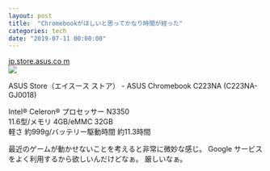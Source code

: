 ```yaml
---
layout: post
title:  "Chromebookがほしいと思ってかなり時間が経った"
categories: tech
date: "2019-07-11 00:00:00"
---
```


<div class="card">
  <a href="https://jp.store.asus.com/store/asusjp/ja_JP/pd/productID.5228949300/ASUS-Chromebook-C223NA-C223NAGJ0018"></a>
  <div class="card__header">
    <a href="https://jp.store.asus.com/store/asusjp/ja_JP/pd/productID.5228949300/ASUS-Chromebook-C223NA-C223NAGJ0018">jp.store.asus.co
m</a>
  </div>
  <div class="card__image">
    <img src="https://jp.store.asus.com//drh2.img.digitalriver.com/DRHM/Storefront/Company/asusjp/images/product/detail/C223NA-GJ0018/C
223NA-1.jpg">
  </div>
  <div class="card__title">
    <p>ASUS Store（エイスース ストア）   - ASUS Chromebook C223NA (C223NA-GJ0018)</p>
  </div>
  <div class="card__description">
    <p>Intel® Celeron® プロセッサー N3350<br>
11.6型/メモリ 4GB/eMMC 32GB<br>
軽さ 約999g/バッテリー駆動時間 約11.3時間</p>
  </div>
</div>

最近のゲームが動かせないことを考えると非常に微妙な感じ。
Google サービスをよく利用するから欲しいんだけどなぁ。
厳しいなぁ。
